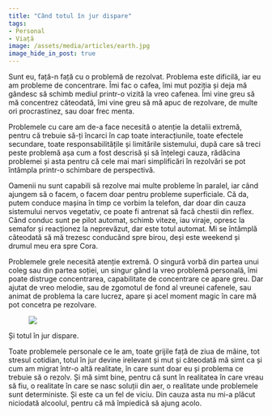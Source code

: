```yaml
---
title: "Când totul în jur dispare"
tags: 
- Personal
- Viață
image: /assets/media/articles/earth.jpg
image_hide_in_post: true
---
```


Sunt eu, față-n față cu o problemă de rezolvat. Problema este dificilă,
iar eu am probleme de concentrare. Îmi fac o cafea, îmi mut poziția și
deja mă gândesc să schimb mediul printr-o vizită la vreo cafenea. Îmi vine greu
să mă concentrez câteodată, îmi vine greu să mă apuc de rezolvare, de multe
ori procrastinez, sau doar frec menta.

Problemele cu care am de-a face necesită o atenție la detalii extremă,
pentru că trebuie să-ți încarci în cap toate interacțiunile, toate
efectele secundare, toate responsabilitățile și limitările sistemului,
după care să treci peste problemă așa cum a fost descrisă și să înțelegi
cauza, rădăcina problemei și asta pentru că cele mai mari simplificări
în rezolvări se pot întâmpla printr-o schimbare de perspectivă.

Oamenii nu sunt capabili să rezolve mai multe probleme în paralel, iar când
ajungem să o facem, o facem doar pentru probleme superficiale. Că da,
putem conduce mașina în timp ce vorbim la telefon, dar doar din cauza
sistemului nervos vegetativ, ce poate fi antrenat să facă chestii din reflex.
Când conduc sunt pe pilot automat, schimb viteze, iau viraje, opresc la
semafor și reacționez la neprevăzut, dar este totul automat. Mi se întâmplă
câteodată să mă trezesc conducând spre birou, deși este weekend și
drumul meu era spre Cora.

Problemele grele necesită atenție extremă. O singură vorbă din partea unui
coleg sau din partea soției, un singur gând la vreo problemă personală, îmi
poate distruge concentrarea, capabilitate de concentrare ce apare greu.
Dar ajutat de vreo melodie, sau de zgomotul de fond al vreunei cafenele, sau
animat de problema la care lucrez, apare și acel moment magic în care mă
pot concetra pe rezolvare.

<figure>
  <img src="{% link /assets/media/articles/earth.jpg %}" />
</figure>

Și totul în jur dispare.

Toate problemele personale ce le am, toate grijile
față de ziua de mâine, tot stresul cotidian, totul în jur devine irelevant
și mut și câteodată mă simt ca și cum am migrat într-o altă realitate, în care
sunt doar eu și problema ce trebuie să o rezolv. Și mă simt bine, pentru că sunt
în realitatea în care vreau să fiu, o realitate în care se nasc soluții din
aer, o realitate unde problemele sunt deterministe. Și este ca un fel de viciu.
Din cauza asta nu mi-a plăcut niciodată alcoolul, pentru că mă împiedică
să ajung acolo.
